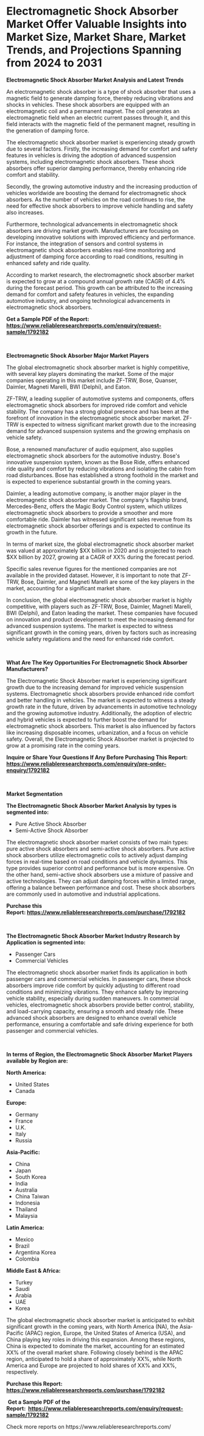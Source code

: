 <p><h1>Electromagnetic Shock Absorber Market Offer Valuable Insights into Market Size, Market Share, Market Trends, and Projections Spanning from 2024 to 2031</h1></p><p><strong>Electromagnetic Shock Absorber Market Analysis and Latest Trends</strong></p>
<p><p>An electromagnetic shock absorber is a type of shock absorber that uses a magnetic field to generate damping force, thereby reducing vibrations and shocks in vehicles. These shock absorbers are equipped with an electromagnetic coil and a permanent magnet. The coil generates an electromagnetic field when an electric current passes through it, and this field interacts with the magnetic field of the permanent magnet, resulting in the generation of damping force.</p><p>The electromagnetic shock absorber market is experiencing steady growth due to several factors. Firstly, the increasing demand for comfort and safety features in vehicles is driving the adoption of advanced suspension systems, including electromagnetic shock absorbers. These shock absorbers offer superior damping performance, thereby enhancing ride comfort and stability.</p><p>Secondly, the growing automotive industry and the increasing production of vehicles worldwide are boosting the demand for electromagnetic shock absorbers. As the number of vehicles on the road continues to rise, the need for effective shock absorbers to improve vehicle handling and safety also increases.</p><p>Furthermore, technological advancements in electromagnetic shock absorbers are driving market growth. Manufacturers are focusing on developing innovative solutions with improved efficiency and performance. For instance, the integration of sensors and control systems in electromagnetic shock absorbers enables real-time monitoring and adjustment of damping force according to road conditions, resulting in enhanced safety and ride quality.</p><p>According to market research, the electromagnetic shock absorber market is expected to grow at a compound annual growth rate (CAGR) of 4.4% during the forecast period. This growth can be attributed to the increasing demand for comfort and safety features in vehicles, the expanding automotive industry, and ongoing technological advancements in electromagnetic shock absorbers.</p></p>
<p><strong>Get a Sample PDF of the Report:&nbsp; <a href="https://www.reliableresearchreports.com/enquiry/request-sample/1792182">https://www.reliableresearchreports.com/enquiry/request-sample/1792182</a></strong></p>
<p>&nbsp;</p>
<p><strong>Electromagnetic Shock Absorber Major Market Players</strong></p>
<p><p>The global electromagnetic shock absorber market is highly competitive, with several key players dominating the market. Some of the major companies operating in this market include ZF-TRW, Bose, Quanser, Daimler, Magneti Marelli, BWI (Delphi), and Eaton.</p><p>ZF-TRW, a leading supplier of automotive systems and components, offers electromagnetic shock absorbers for improved ride comfort and vehicle stability. The company has a strong global presence and has been at the forefront of innovation in the electromagnetic shock absorber market. ZF-TRW is expected to witness significant market growth due to the increasing demand for advanced suspension systems and the growing emphasis on vehicle safety.</p><p>Bose, a renowned manufacturer of audio equipment, also supplies electromagnetic shock absorbers for the automotive industry. Bose's innovative suspension system, known as the Bose Ride, offers enhanced ride quality and comfort by reducing vibrations and isolating the cabin from road disturbances. Bose has established a strong foothold in the market and is expected to experience substantial growth in the coming years.</p><p>Daimler, a leading automotive company, is another major player in the electromagnetic shock absorber market. The company's flagship brand, Mercedes-Benz, offers the Magic Body Control system, which utilizes electromagnetic shock absorbers to provide a smoother and more comfortable ride. Daimler has witnessed significant sales revenue from its electromagnetic shock absorber offerings and is expected to continue its growth in the future.</p><p>In terms of market size, the global electromagnetic shock absorber market was valued at approximately $XX billion in 2020 and is projected to reach $XX billion by 2027, growing at a CAGR of XX% during the forecast period.</p><p>Specific sales revenue figures for the mentioned companies are not available in the provided dataset. However, it is important to note that ZF-TRW, Bose, Daimler, and Magneti Marelli are some of the key players in the market, accounting for a significant market share.</p><p>In conclusion, the global electromagnetic shock absorber market is highly competitive, with players such as ZF-TRW, Bose, Daimler, Magneti Marelli, BWI (Delphi), and Eaton leading the market. These companies have focused on innovation and product development to meet the increasing demand for advanced suspension systems. The market is expected to witness significant growth in the coming years, driven by factors such as increasing vehicle safety regulations and the need for enhanced ride comfort.</p></p>
<p>&nbsp;</p>
<p><strong>What Are The Key Opportunities For Electromagnetic Shock Absorber Manufacturers?</strong></p>
<p><p>The Electromagnetic Shock Absorber market is experiencing significant growth due to the increasing demand for improved vehicle suspension systems. Electromagnetic shock absorbers provide enhanced ride comfort and better handling in vehicles. The market is expected to witness a steady growth rate in the future, driven by advancements in automotive technology and the growing automotive industry. Additionally, the adoption of electric and hybrid vehicles is expected to further boost the demand for electromagnetic shock absorbers. This market is also influenced by factors like increasing disposable incomes, urbanization, and a focus on vehicle safety. Overall, the Electromagnetic Shock Absorber market is projected to grow at a promising rate in the coming years.</p></p>
<p><strong>Inquire or Share Your Questions If Any Before Purchasing This Report: <a href="https://www.reliableresearchreports.com/enquiry/pre-order-enquiry/1792182">https://www.reliableresearchreports.com/enquiry/pre-order-enquiry/1792182</a></strong></p>
<p>&nbsp;</p>
<p><strong>Market Segmentation</strong></p>
<p><strong>The Electromagnetic Shock Absorber Market Analysis by types is segmented into:</strong></p>
<p><ul><li>Pure Active Shock Absorber</li><li>Semi-Active Shock Absorber</li></ul></p>
<p><p>The electromagnetic shock absorber market consists of two main types: pure active shock absorbers and semi-active shock absorbers. Pure active shock absorbers utilize electromagnetic coils to actively adjust damping forces in real-time based on road conditions and vehicle dynamics. This type provides superior control and performance but is more expensive. On the other hand, semi-active shock absorbers use a mixture of passive and active technologies. They can adjust damping forces within a limited range, offering a balance between performance and cost. These shock absorbers are commonly used in automotive and industrial applications.</p></p>
<p><strong>Purchase this Report:&nbsp;<a href="https://www.reliableresearchreports.com/purchase/1792182">https://www.reliableresearchreports.com/purchase/1792182</a></strong></p>
<p>&nbsp;</p>
<p><strong>The Electromagnetic Shock Absorber Market Industry Research by Application is segmented into:</strong></p>
<p><ul><li>Passenger Cars</li><li>Commercial Vehicles</li></ul></p>
<p><p>The electromagnetic shock absorber market finds its application in both passenger cars and commercial vehicles. In passenger cars, these shock absorbers improve ride comfort by quickly adjusting to different road conditions and minimizing vibrations. They enhance safety by improving vehicle stability, especially during sudden maneuvers. In commercial vehicles, electromagnetic shock absorbers provide better control, stability, and load-carrying capacity, ensuring a smooth and steady ride. These advanced shock absorbers are designed to enhance overall vehicle performance, ensuring a comfortable and safe driving experience for both passenger and commercial vehicles.</p></p>
<p>&nbsp;</p>
<p><strong>In terms of Region, the Electromagnetic Shock Absorber Market Players available by Region are:</strong></p>
<p>
    <p> <strong> North America: </strong>
        <ul>
            <li>United States</li>
            <li>Canada</li>
        </ul>
        </p> 
    <p> <strong> Europe: </strong>
        <ul>
            <li>Germany</li>
            <li>France</li>
            <li>U.K.</li>
            <li>Italy</li>
            <li>Russia</li>
        </ul>
        </p> 
    <p> <strong> Asia-Pacific: </strong>
        <ul>
            <li>China</li>
            <li>Japan</li>
            <li>South Korea</li>
            <li>India</li>
            <li>Australia</li>
            <li>China Taiwan</li>
            <li>Indonesia</li>
            <li>Thailand</li>
            <li>Malaysia</li>
        </ul>
        </p> 
    <p> <strong> Latin America: </strong>
        <ul>
            <li>Mexico</li>
            <li>Brazil</li>
            <li>Argentina Korea</li>
            <li>Colombia</li>
        </ul>
        </p> 
    <p> <strong> Middle East & Africa: </strong>
        <ul>
            <li>Turkey</li>
            <li>Saudi</li>
            <li>Arabia</li>
            <li>UAE</li>
            <li>Korea</li>
        </ul>
    </p>
    </p>
<p><p>The global electromagnetic shock absorber market is anticipated to exhibit significant growth in the coming years, with North America (NA), the Asia-Pacific (APAC) region, Europe, the United States of America (USA), and China playing key roles in driving this expansion. Among these regions, China is expected to dominate the market, accounting for an estimated XX% of the overall market share. Following closely behind is the APAC region, anticipated to hold a share of approximately XX%, while North America and Europe are projected to hold shares of XX% and XX%, respectively.</p></p>
<p><strong>Purchase this Report: <a href="https://www.reliableresearchreports.com/purchase/1792182">https://www.reliableresearchreports.com/purchase/1792182</a></strong></p>
<p>&nbsp;<strong>Get a Sample PDF of the Report:&nbsp;&nbsp;<a href="https://www.reliableresearchreports.com/enquiry/request-sample/1792182">https://www.reliableresearchreports.com/enquiry/request-sample/1792182</a></strong></p>
<p><strong></strong></p>
<p>Check more reports on https://www.reliableresearchreports.com/</p>